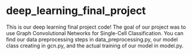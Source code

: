 # deep_learning_final_project

This is our deep learning final project code! The goal of our project was to use Graph Convolutional Networks for Single-Cell Classification. You can find our data preprocessing steps in data_preprocessing.py, our model class creating in gcn.py, and the actual training of our model in model.py.
